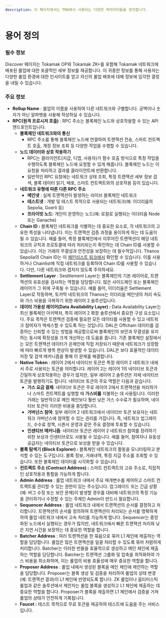 ```yaml
---
description: 이 페이지에서는 TRH에서 사용되는 다양한 파라미터들을 정의합니다.
---
```


# 용어 정의

### **필수 정보**

Discover 페이지는 Tokamak OP와 Tokamak ZK+를 포함해 Tokamak 네트워크에 배포된 롤업에 대한 포괄적인 세부 정보를 제공합니다. 이 귀중한 정보를 통해 사용자는 다양한 롤업 환경에 대한 인사이트를 얻고 자신의 롤업 배포에 대해 정보에 입각한 결정을 내릴 수 있습니다.

### **주요 정보**

* **Rollup Name** : 롤업의 이름을 사용하여 다른 네트워크와 구별합니다. 공백이나 숫자가 아닌 알파벳을 사용해 작성하실 수 있습니다.
* **RPC(원격 프로시저 호출)** : RPC 주소는 블록체인 노드와 상호작용할 수 있는 API 엔드포인트입니다.
  * **블록체인 네트워크와의 통신**
    * RPC 주소를 통해 블록체인 노드에 연결하여 트랜잭션 전송, 스마트 컨트랙트 호출, 계정 정보 조회 등 다양한 작업을 수행할 수 있습니다.
  * **노드 데이터와 상호 작용하기**
    * RPC는 클라이언트(지갑, 디앱, 사용자)가 함수 호출 방식으로 특정 작업을 수행하도록 블록체인 노드에 요청할 수 있게 해줍니다. 블록체인 노드는 이 요청을 처리하고 결과를 클라이언트에 반환합니다.
    * 일반적인 RPC 요청에는 네트워크 상태 조회, 특정 트랜잭션 세부 정보 검색, 블록 데이터 읽기, 배포, 스마트 컨트랙트와의 상호작용 등이 있습니다.
  * **네트워크 유형에 따른 다른 RPC 주소**
    * **메인넷** : 실제 트랜잭션이 발생하는 라이브 블록체인 네트워크
    * **테스트넷** : 개발 및 테스트 목적으로 사용되는 네트워크(예: 이더리움의 Sepolia, Goerli 등)
    * **프라이빗 노드**: 개인이 운영하는 노드(예: 로컬로 실행되는 이더리움 Node 또는 Ganache)
  * **Chain ID :** 블록체인 네트워크를 식별하는 데 중요한 요소로, 각 네트워크의 고유한 특성을 나타냅니다. 이는 트랜잭션 검증 과정을 용이하게 하는 데 도움이 될 수 있습니다. 예를 들어, 특정 블록체인에서 이루어진 트랜잭션이 해당 네트워크의 규칙과 프로토콜에 따라 처리되는지 확인하는 데 Chain ID를 사용할 수 있습니다. 이는 거래의 무결성과 안전성을 보장하는 데 필수적입니다. Thanos Sepolia의 Chain ID는 이 [체인리스트 링크에서](https://chainlist.org/?search=thanos) 확인할 수 있습니다. 이를 사용하거나 Chainlist에 직접 네트워크를 등록하여 Chain ID를 사용할 수 있습니다. 다만, 다른 네트워크와 겹치지 않도록 주의하세요.
  * **Settlement Layer** : Sesttlement Layer는 블록체인의 기본 레이어로, 트랜잭션의 유효성을 검사하는 역할을 담당합니다. 많은 사이드체인 또는 블록체인 레이어가 그 위에 구축될 수 있습니다. 예를 들어, 이더리움은 Settlement Layer로 작동하며, 토카막 네트워크의 Thanos는 이더리움 메인넷의 처리 속도와 가스 비용을 극복하기 위한 레이어 2 솔루션입니다.
  * **데이터 가용성 레이어(Data Availability Layer) :** Data Availability Layer는 최신 블록체인 아키텍처, 특히 레이어 2 확장 솔루션에서 중요한 구성 요소입니다. 주요 목적은 트랜잭션 검증에 필요한 모든 데이터를 사용할 수 있고 네트워크 참여자가 액세스할 수 있도록 하는 것입니다. DAL은 Offchain 데이터를 검증하는 신뢰할 수 있는 방법을 제공함으로써 블록체인의 보안과 무결성을 유지하는 동시에 확장성을 크게 개선하는 데 도움을 줍니다. 기존 블록체인 설정에서는 모든 트랜잭션 데이터가 온체인에 직접 저장되기 때문에 네트워크가 성장함에 따라 빠르게 병목 현상이 발생할 수 있습니다. DAL은 보다 효율적인 데이터 저장 및 검색 메커니즘을 통해 이 문제를 해결합니다.
  * **Native Token** : 레이어 2에서 네이티브 토큰은 특정 레이어 2 네트워크 내에서 주로 사용되는 토큰을 의미합니다. 레이어 2는 레이어 1의 네이티브 토큰과 긴밀하게 상호작용하는 경우가 많지만, 일부 레이어 2 솔루션은 자체 네이티브 토큰을 발행하기도 합니다. 네이티브 토큰의 주요 역할은 다음과 같습니다.
    * **가스 요금 결제**: 네이티브 토큰은 주로 레이어 2에서 트랜잭션을 처리하거나 스마트 컨트랙트를 실행할 때 **가스비를** 지불하는 데 사용됩니다. 이러한 거래는 일반적으로 메인 체인보다 훨씬 낮은 가스 수수료가 필요하며, 네이티브 토큰이 이러한 비용을 충당합니다.
    * **거버넌스 참여**: 일부 레이어 2 네트워크에서 네이티브 토큰 보유자는 네트워크 거버넌스에 참여할 수 있는 권리를 가집니다. 즉, 네트워크 업그레이드, 수수료 정책, 시퀀서 운영과 같은 주요 결정에 투표할 수 있습니다.
    * **인센티브 메커니즘**: 네이티브 토큰은 레이어 2 네트워크 참여를 장려하기 위한 보상과 인센티브로도 사용될 수 있습니다. 예를 들어, 참여자나 유동성 공급자는 네이티브 토큰으로 보상을 받을 수 있습니다.
  * **블록 탐색기 (Block Explorer) :** 블록체인 네트워크의 활동을 모니터링하고 분석할 수 있는 도구입니다. 블록 정보, 거래내역,  특정 지갑 주소를 조회할 수 있습니다. 또한 블록체인 데이터를 시각화할 수 있습니다.
  * **컨트랙트 주소 (Contract Address) :** 스마트 컨트랙트의 고유 주소로, 직접적인 상호작용과 통합을 가능하게 합니다.
  * **Admin Address** : 롤업 네트워크 내에서 주요 매개변수를 제어하고 스마트 컨트랙트를 관리할 수 있는 권한이 있는 주소입니다. 업그레이드 또는 긴급 상황(예: 버그 수정 또는 보안 문제)이 발생할 경우를 대비해 네트워크의 특정 기능을 관리하거나 수정할 수 있는 주체인 Admin이 반드시 필요합니다.
  * **Sequencer Address** : 롤업 네트워크 내에서 트랜잭션의 순서를 결정하고 처리합니다. 트랜잭션의 순서를 정의하여 트랜잭션이 처리되는 순서를 명확하게 하여 롤업 네트워크 내에서 고속 처리를 가능하게 합니다. Sequencer는 중앙화된 노드에서 실행되는 경우가 많지만, 네트워크에서 빠른 트랜잭션 처리와 낮은 지연 시간을 보장하는 데 중요한 역할을 합니다.
  * **Batcher Address** : 여러 트랜잭션을 한 묶음으로 묶어 L1 체인에 제출하는 역할을 담당합니다. 롤업은 많은 트랜잭션을 일괄 처리할 수 있도록 묶어 저렴하게 처리합니다. Batcher는 이러한 번들을 효율적으로 생성하고 메인 체인에 제출하는 역할을 담당합니다. Batcher는 트랜잭션 그룹화 및 압축을 최적화하여 가스 비용을 최소화하며, 이는 롤업의 비용 효율성에 매우 중요한 역할을 합니다.
  * **Proposer Address** : 롤업 내에서 생성된 블록을 메인 체인에 제안하는 역할을 담당합니다. Proposer는 블록 생성 및 검증을 처리하여 롤업의 상태 변경(예: 트랜잭션 결과)이 L1 체인에 반영되도록 합니다. ZK 롤업이나 옵티미스틱 롤업과 같은 솔루션에서 제안자는 롤업 블록을 생성하고 L1 체인에 제출하는 데 중요한 역할을 합니다. Proposer가 블록을 제출하면 L1 체인에서 검증을 거쳐 롤업의 상태가 안전하게 기록됩니다.
  * **Faucet :** 테스트 목적으로 무료 토큰을 제공하여 테스트에 도움을 주는 서비스입니다.

